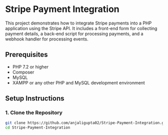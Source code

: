 # Stripe Payment Integration

This project demonstrates how to integrate Stripe payments into a PHP application using the Stripe API. 
It includes a front-end form for collecting payment details, a back-end script for processing payments, and a webhook handler for processing events.

## Prerequisites

- PHP 7.2 or higher
- Composer
- MySQL
- XAMPP or any other PHP and MySQL development environment

## Setup Instructions

### 1. Clone the Repository

```bash
git clone https://github.com/anjaligupta02/Stripe-Payment-Integration.git
cd Stripe-Payment-Integration
